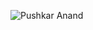 ![Pushkar Anand](https://avatars2.githubusercontent.com/u/13116715?s=400&u=b05ef4cb4e87c19426e4f4212288f68f07ea2b8c&v=4)
